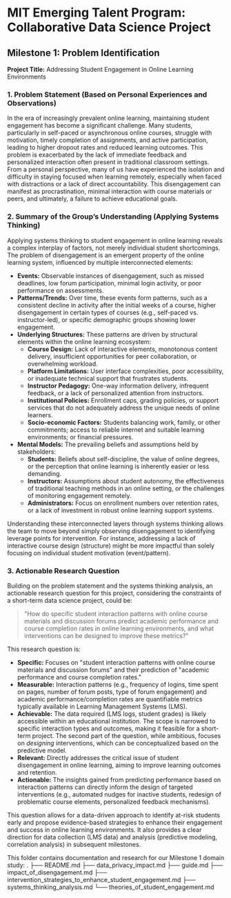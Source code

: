# MIT Emerging Talent Program: Collaborative Data Science Project

## Milestone 1: Problem Identification

**Project Title:** Addressing Student Engagement in Online Learning Environments

### 1. Problem Statement (Based on Personal Experiences and Observations)

In the era of increasingly prevalent online learning, maintaining student
engagement has become a significant challenge. Many students, particularly in
self-paced or asynchronous online courses, struggle with motivation, timely
completion of assignments, and active participation, leading to higher dropout
rates and reduced learning outcomes. This problem is exacerbated by the lack of
immediate feedback and personalized interaction often present in traditional
classroom settings. From a personal perspective, many of us have experienced
the isolation and difficulty in staying focused when learning remotely,
especially when faced with distractions or a lack of direct accountability.
This disengagement can manifest as procrastination, minimal interaction with
course materials or peers, and ultimately, a failure to achieve educational goals.

### 2. Summary of the Group’s Understanding (Applying Systems Thinking)

Applying systems thinking to student engagement in online learning reveals a
complex interplay of factors, not merely individual student shortcomings.
The problem of disengagement is an emergent property of the online learning
system, influenced by multiple interconnected elements:

* **Events:** Observable instances of disengagement, such as missed deadlines,
low forum participation, minimal login activity, or poor performance on assessments.
* **Patterns/Trends:** Over time, these events form patterns, such as a
consistent decline in activity after the initial weeks of a course,
higher disengagement in certain types of courses
(e.g., self-paced vs. instructor-led), or specific demographic groups showing
lower engagement.
* **Underlying Structures:** These patterns are driven by structural elements
within the online learning ecosystem:
  * **Course Design:** Lack of interactive elements,
  monotonous content delivery, insufficient opportunities for peer collaboration,
  or overwhelming workload.
  * **Platform Limitations:** User interface complexities, poor accessibility,
  or inadequate technical support that frustrates students.
  * **Instructor Pedagogy:** One-way information delivery, infrequent feedback,
  or a lack of personalized attention from instructors.
  * **Institutional Policies:** Enrollment caps, grading policies, or support
  services that do not adequately address the unique needs of online learners.
  * **Socio-economic Factors:** Students balancing work, family, or other
  commitments; access to reliable internet and suitable learning environments;
  or financial pressures.
* **Mental Models:** The prevailing beliefs and assumptions held by stakeholders:
  * **Students:** Beliefs about self-discipline, the value of online degrees,
  or the perception that online learning is inherently easier or less demanding.
  * **Instructors:** Assumptions about student autonomy, the effectiveness of
  traditional teaching methods in an online setting, or the challenges of
  monitoring engagement remotely.
  * **Administrators:** Focus on enrollment numbers over retention rates, or a
  lack of investment in robust online learning support systems.

Understanding these interconnected layers through systems thinking allows the
team to move beyond simply observing disengagement to identifying leverage
points for intervention. For instance, addressing a lack of interactive course
design (structure) might be more impactful than solely focusing on individual
student motivation (event/pattern).

### 3. Actionable Research Question

Building on the problem statement and the systems thinking analysis, an
actionable research question for this project, considering the constraints of a
short-term data science project, could be:

> "How do specific student interaction patterns with online course materials and
> discussion forums predict academic performance and course completion rates in
> online learning environments, and what interventions can be designed to improve
> these metrics?"

This research question is:

* **Specific:** Focuses on "student interaction patterns with online course
materials and discussion forums" and their prediction of "academic performance
and course completion rates."
* **Measurable:** Interaction patterns (e.g., frequency of logins, time spent
on pages, number of forum posts, type of forum engagement) and academic
performance/completion rates are quantifiable metrics typically available in
Learning Management Systems (LMS).
* **Achievable:** The data required (LMS logs, student grades) is likely
accessible within an educational institution. The scope is narrowed to specific
interaction types and outcomes, making it feasible for a short-term project.
The second part of the question, while ambitious, focuses on *designing*
interventions, which can be conceptualized based on the predictive model.
* **Relevant:** Directly addresses the critical issue of student disengagement
in online learning, aiming to improve learning outcomes and retention.
* **Actionable:** The insights gained from predicting performance based on
interaction patterns can directly inform the design of targeted interventions
(e.g., automated nudges for inactive students, redesign of problematic course
elements, personalized feedback mechanisms).

This question allows for a data-driven approach to identify at-risk students
early and propose evidence-based strategies to enhance their engagement and
success in online learning environments. It also provides a clear direction for
data collection (LMS data) and analysis (predictive modeling, correlation analysis)
in subsequent milestones.

This folder contains documentation and research for our Milestone 1 domain study:
.
├── README.md
├── data_privacy_impact.md
├── guide.md
├── impact_of_disengagement.md
├── intervention_strategies_to_enhance_student_engagement.md
├── systems_thinking_analysis.md
└── theories_of_student_engagement.md
